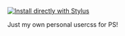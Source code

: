 [![Install directly with Stylus](https://img.shields.io/badge/Install%20directly%20with-Stylus-00adad.svg)](https://github.com/Eonflare14/pokemonshowdown-userstyle/raw/refs/heads/main/style/pokemonshowdown.user.css)

Just my own personal usercss for PS!
